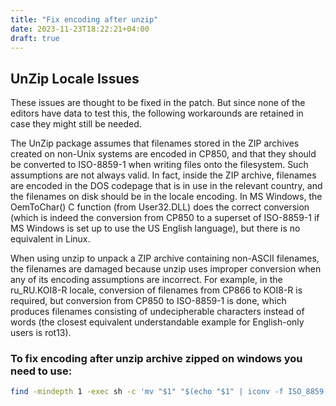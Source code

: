 ```yaml
---
title: "Fix encoding after unzip"
date: 2023-11-23T18:22:21+04:00
draft: true
---
```


## UnZip Locale Issues

These issues are thought to be fixed in the patch. But since none of the editors have data to test this, the following workarounds are retained in case they might still be needed.

The UnZip package assumes that filenames stored in the ZIP archives created on non-Unix systems are encoded in CP850, and that they should be converted to ISO-8859-1 when writing files onto the filesystem. Such assumptions are not always valid. In fact, inside the ZIP archive, filenames are encoded in the DOS codepage that is in use in the relevant country, and the filenames on disk should be in the locale encoding. In MS Windows, the OemToChar() C function (from User32.DLL) does the correct conversion (which is indeed the conversion from CP850 to a superset of ISO-8859-1 if MS Windows is set up to use the US English language), but there is no equivalent in Linux.

When using unzip to unpack a ZIP archive containing non-ASCII filenames, the filenames are damaged because unzip uses improper conversion when any of its encoding assumptions are incorrect. For example, in the ru_RU.KOI8-R locale, conversion of filenames from CP866 to KOI8-R is required, but conversion from CP850 to ISO-8859-1 is done, which produces filenames consisting of undecipherable characters instead of words (the closest equivalent understandable example for English-only users is rot13).

### To fix encoding after unzip archive zipped on windows you need to use:

```bash
find -mindepth 1 -exec sh -c 'mv "$1" "$(echo "$1" | iconv -f ISO_8859-1 -t cp850 | iconv -f cp866 )"' sh {} \;
```
